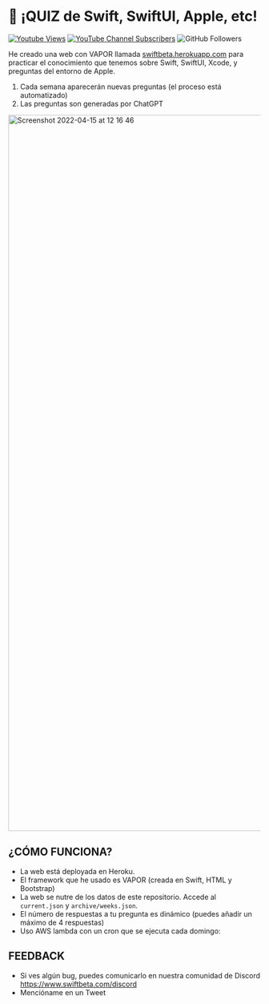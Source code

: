 # 👋 ¡QUIZ de Swift, SwiftUI, Apple, etc!
[![Youtube Views](https://img.shields.io/youtube/channel/views/UC2MAP8k0bzwq_OAA_zQw27A?style=social)](https://twitter.com/swiftbeta)
[![YouTube Channel Subscribers](https://img.shields.io/youtube/channel/subscribers/UC2MAP8k0bzwq_OAA_zQw27A?style=social)](https://youtube.com/swiftbeta?sub_confirmation=1)
![GitHub Followers](https://img.shields.io/github/followers/swiftbeta?style=social)

He creado una web con VAPOR llamada [swiftbeta.herokuapp.com](https://swiftbeta.herokuapp.com) para practicar el conocimiento que tenemos sobre Swift, SwiftUI, Xcode, y preguntas del entorno de Apple.

1. Cada semana aparecerán nuevas preguntas (el proceso está automatizado)
2. Las preguntas son generadas por ChatGPT

<img width="1430" alt="Screenshot 2022-04-15 at 12 16 46" src="https://user-images.githubusercontent.com/74316958/163559453-f0079ea3-142f-452c-8fa4-8399753d6e88.png">

## ¿CÓMO FUNCIONA?
- La web está deployada en Heroku. 
- El framework que he usado es VAPOR (creada en Swift, HTML y Bootstrap)
- La web se nutre de los datos de este repositorio. Accede al `current.json` y `archive/weeks.json`.
- El número de respuestas a tu pregunta es dinámico (puedes añadir un máximo de 4 respuestas)
- Uso AWS lambda con un cron que se ejecuta cada domingo:

## FEEDBACK
- Si ves algún bug, puedes comunicarlo en nuestra comunidad de Discord https://www.swiftbeta.com/discord
- Mencióname en un Tweet
